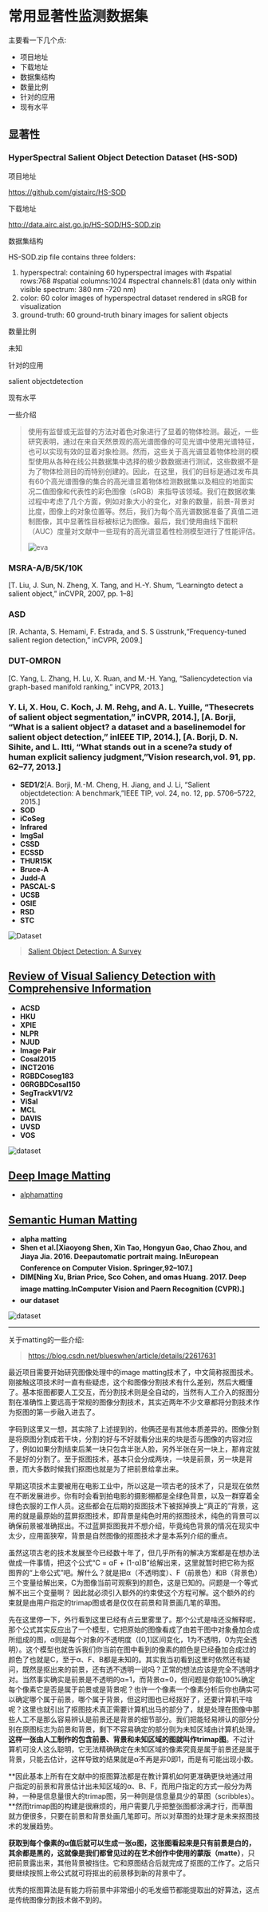 # 常用显著性监测数据集

主要看一下几个点:

* 项目地址
* 下载地址
* 数据集结构
* 数量比例
* 针对的应用
* 现有水平

## 显著性

### HyperSpectral Salient Object Detection Dataset (HS-SOD)

项目地址

<https://github.com/gistairc/HS-SOD>

下载地址

<http://data.airc.aist.go.jp/HS-SOD/HS-SOD.zip>

数据集结构

  HS-SOD.zip file contains three folders:
  1. hyperspectral: containing 60 hyperspectral images with #spatial rows:768 #spatial columns:1024 #spectral channels:81 (data only within visible spectrum: 380 nm -720 nm)
  2. color: 60 color images of hyperspectral dataset rendered in sRGB for visualization
  3. ground-truth: 60 ground-truth binary images for salient objects

数量比例

未知

针对的应用

salient   objectdetection

现有水平

一些介绍

> 使用有监督或无监督的方法对着色对象进行了显着的物体检测。最近，一些研究表明，通过在来自天然景观的高光谱图像的可见光谱中使用光谱特征，也可以实现有效的显着对象检测。然而，这些关于高光谱显着物体检测的模型使用从各种在线公共数据集中选择的极少数数据进行测试，这些数据不是为了物体检测目的而特别创建的。因此，在这里，我们的目标是通过发布具有60个高光谱图像的集合的高光谱显着物体检测数据集以及相应的地面实况二值图像和代表性的彩色图像（sRGB）来指导该领域。我们在数据收集过程中考虑了几个方面，例如对象大小的变化，对象的数量，前景-背景对比度，图像上的对象位置等。然后，我们为每个高光谱数据准备了真值二进制图像，其中显著性目标被标记为图像。最后，我们使用曲线下面积（AUC）度量对文献中一些现有的高光谱显着性检测模型进行了性能评估。
>
> ![eva](assets/2018-12-28-22-16-20.png)

### MSRA-A/B/5K/10K

[T. Liu, J. Sun, N. Zheng, X. Tang, and H.-Y. Shum, “Learningto detect a salient object,” inCVPR, 2007, pp. 1–8]

### ASD

[R.   Achanta,   S.   Hemami,   F.   Estrada,   and   S.   S ̈usstrunk,“Frequency-tuned salient region detection,” inCVPR, 2009.]

### DUT-OMRON

[C. Yang, L. Zhang, H. Lu, X. Ruan, and M.-H. Yang, “Saliencydetection via graph-based manifold ranking,” inCVPR, 2013.]

### Y.  Li,  X.  Hou,  C.  Koch,  J.  M.  Rehg,  and  A.  L.  Yuille,  “Thesecrets of salient object segmentation,” inCVPR, 2014.], [A.  Borji,  “What  is  a  salient  object?  a  dataset  and  a  baselinemodel for salient object detection,” inIEEE TIP, 2014.], [A. Borji, D. N. Sihite, and L. Itti, “What stands out in a scene?a study of human explicit saliency judgment,”Vision research,vol. 91, pp. 62–77, 2013.]

  * **SED1/2**[A.  Borji,  M.-M.  Cheng,  H.  Jiang,  and  J.  Li,  “Salient  objectdetection: A benchmark,”IEEE TIP, vol. 24, no. 12, pp. 5706–5722, 2015.]
  * **SOD**
  * **iCoSeg**
  * **Infrared**
  * **ImgSal**
  * **CSSD**
  * **ECSSD**
  * **THUR15K**
  * **Bruce-A**
  * **Judd-A**
  * **PASCAL-S**
  * **UCSB**
  * **OSIE**
  * **RSD**
  * **STC**

![Dataset](assets/2018-12-27-10-54-03.png)

> [Salient Object Detection: A Survey](https://arxiv.org/abs/1411.5878)

## [Review of Visual Saliency Detection with Comprehensive Information](https://arxiv.org/abs/1803.03391)

* **ACSD**
* **HKU**
* **XPIE**
* **NLPR**
* **NJUD**
* **Image Pair**
* **Cosal2015**
* **INCT2016**
* **RGBDCoseg183**
* **06RGBDCosal150**
* **SegTrackV1/V2**
* **ViSal**
* **MCL**
* **DAVIS**
* **UVSD**
* **VOS**

![dataset](assets/2018-12-27-11-05-49.png)

## [Deep Image Matting](https://arxiv.org/abs/1703.03872)

* [alphamatting](http://alphamatting.com/datasets.php)

## [Semantic Human Matting](https://arxiv.org/abs/1809.01354)

* **alpha matting**
* **Shen et al.[Xiaoyong Shen, Xin Tao, Hongyun Gao, Chao Zhou, and Jiaya Jia. 2016. Deepautomatic portrait maing. InEuropean Conference on Computer Vision. Springer,92–107.]**
* **DIM[Ning Xu, Brian Price, Sco Cohen, and omas Huang. 2017. Deep image matting.InComputer Vision and Paern Recognition (CVPR).]**
* **our dataset**

![dataset](assets/2018-12-27-11-47-26.png)

---

关于matting的一些介绍:

> https://blog.csdn.net/blueswhen/article/details/22617631

最近项目需要开始研究图像处理中的image matting技术了，中文简称抠图技术。刚接触这项技术时一直有些疑虑，这个和图像分割技术有什么差别，然后大概懂了。基本抠图都要人工交互，而分割技术则是全自动的，当然有人工介入的抠图分割在准确性上要远高于常规的图像分割技术，其实近两年不少文章都将分割技术作为抠图的第一步融入进去了。

字码到这里又一想，其实除了上述提到的，他俩还是有其他本质差异的。图像分割是将原图分割成若干块，分割的好与不好就看分出来的块是否与图像的内容对应了，例如如果分割结束后某一块只包含半张人脸，另外半张在另一块上，那肯定就不是好的分割了。至于抠图技术，基本只会分成两块，一块是前景，另一块是背景，而大多数时候我们抠图也就是为了把前景给拿出来。

早期这项技术主要被用在电影工业中，所以这是一项古老的技术了，只是现在依然在不断发展进步。你有时会看到拍电影的摄影棚都是全绿色背景，以及一群穿着全绿色衣服的工作人员。这些都会在后期的抠图技术下被抠掉换上“真正的”背景，这用的就是最原始的蓝屏抠图技术，即背景是纯色时用的抠图技术，纯色的背景可以确保前景被准确抠出。不过蓝屏抠图我并不想介绍，毕竟纯色背景的情况在现实中太少，应用面狭窄，背景是自然图像的抠图技术才是本系列介绍的重点。

虽然这项古老的技术发展至今已经数十年了，但几乎所有的解决方案都是在想办法做成一件事情，把这个公式“C = αF + (1-α)B”给解出来，这里就暂时把它称为抠图界的“上帝公式”吧。解什么？就是把α（不透明度）、F（前景色）和B（背景色）三个变量给解出来，C为图像当前可观察到的颜色，这是已知的。问题是一个等式解不出三个变量啊？ 因此就必须引入额外的约束使这个方程可解。这个额外的约束就是由用户指定的trimap图或者是仅仅在前景和背景画几笔的草图。

先在这里停一下，外行看到这里已经有点云里雾里了。那个公式是啥还没解释呢，那个公式其实反应出了一个模型，它把原始的图像看成了由若干图中对象叠加合成所组成的图，α则是每个对象的不透明度（[0,1]区间变化，1为不透明，0为完全透明）。这个模型也就告诉我们你当前在图中看到的像素的颜色是已经叠加合成过的颜色了也就是C，至于α、F、B都是未知的。其实我当初看到这里时依然还有疑问，既然是抠出来的前景，还有透不透明一说吗？正常的想法应该是完全不透明才对。当然事实确实是前景是不透明的α=1，而背景α=0，但问题是你能100%确定每个像素它是否是属于前景或是背景呢？也许一个像素一个像素分析后你也确实可以确定哪个属于前景，哪个属于背景，但这时图也已经抠好了，还要计算机干啥呢？这里也就引出了抠图技术真正需要计算机出马的部分了，就是处理在图像中那些人工不是那么容易辨认是前景还是背景的细节部分。我们把能轻易辨认的部分分别在原图标志为前景和背景，剩下不容易确定的部分则为未知区域由计算机处理。**这样一张由人工制作的包含前景、背景和未知区域的图就叫作trimap图**。不过计算机可没人这么聪明，它无法精确确定在未知区域的像素究竟是属于前景还是属于背景，只能去估计，这样导致的结果就是α不再是非0即1，而是有可能出现小数。

**因此基本上所有在文献中的抠图算法都是在教计算机如何更准确更快地通过用户指定的前景和背景估计出未知区域的α、B、F，而用户指定的方式一般分为两种，一种是信息量很大的trimap图，另一种则是信息量具少的草图（scribbles）。**然而trimap图的构建是很麻烦的，用户需要几乎把整张图都涂满才行，而草图就方便很多，只要在前景和背景处画几笔即可。所以对草图的处理才是未来抠图技术的发展趋势。

**获取到每个像素的α值后就可以生成一张α图，这张图看起来是只有前景是白的，其余都是黑的，这就像是我们都曾见过的在艺术创作中使用的蒙版（matte）**，只把前景露出来，其他背景被挡住。它和原图结合后就完成了抠图的工作了。之后只要继续按照上帝公式就可将抠出的前景移到新的背景中了。

优秀的抠图算法是有能力将前景中非常细小的毛发细节都能提取出的好算法，这点是传统图像分割技术做不到的。
